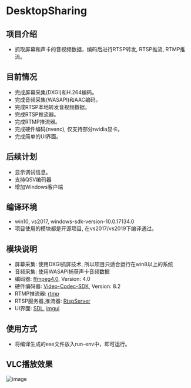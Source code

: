 # DesktopSharing

项目介绍
-
* 抓取屏幕和声卡的音视频数据，编码后进行RTSP转发, RTSP推流, RTMP推流。

目前情况
-
* 完成屏幕采集(DXGI)和H.264编码。
* 完成音频采集(WASAPI)和AAC编码。
* 完成RTSP本地转发音视频数据。
* 完成RTSP推流器。
* 完成RTMP推流器。
* 完成硬件编码(nvenc), 仅支持部分nvidia显卡。
* 完成简单的UI界面。

后续计划
-
* 显示调试信息。
* 支持QSV编码器
* 增加Windows客户端

编译环境
-
* win10, vs2017, windows-sdk-version-10.0.17134.0
* 项目使用的模块都是开源项目, 在vs2017/vs2019下编译通过。

模块说明
-
* 屏幕采集: 使用DXGI抓屏技术, 所以项目只适合运行在win8以上的系统
* 音频采集: 使用WASAPI捕获声卡音频数据
* 编码器: [ffmpeg4.0](https://ffmpeg.org/), Version: 4.0
* 硬件编码器: [Video-Codec-SDK](https://developer.nvidia.com/nvidia-video-codec-sdk), Version: 8.2
* RTMP推流器: [rtmp](https://github.com/PHZ76/rtmp)
* RTSP服务器,推流器: [RtspServer](https://github.com/PHZ76/RtspServer)
* UI界面: [SDL](https://github.com/SDL-mirror/SDL), [imgui](https://github.com/ocornut/imgui)

使用方式
-
* 将编译生成的exe文件放入run-env中，即可运行。

VLC播放效果
-
![image](https://github.com/PHZ76/DesktopSharing/blob/master/pic/2.pic.jpg) 

